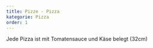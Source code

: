 ```yaml
---
title: Pizze - Pizza
kategorie: Pizza
order: 1
---
```


Jede Pizza ist mit Tomatensauce und Käse belegt (32cm)
